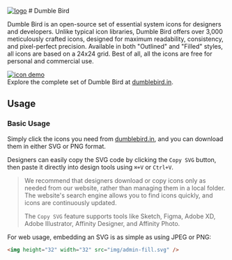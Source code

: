 [![logo](./.github/files/logo-github.svg)](https://dumblebird.in) # Dumble Bird

Dumble Bird is an open-source set of essential system icons for designers and developers. Unlike typical icon libraries, Dumble Bird offers over 3,000 meticulously crafted icons, designed for maximum readability, consistency, and pixel-perfect precision. Available in both "Outlined" and "Filled" styles, all icons are based on a 24x24 grid. Best of all, all the icons are free for personal and commercial use.

[![icon demo](./.github/files/preview.svg)](https://dumblebird.in)  
Explore the complete set of Dumble Bird at [dumblebird.in](https://dumblebird.in).

## Usage

### Basic Usage

Simply click the icons you need from [dumblebird.in](https://dumblebird.in), and you can download them in either SVG or PNG format.

Designers can easily copy the SVG code by clicking the `Copy SVG` button, then paste it directly into design tools using `⌘+V` or `Ctrl+V`.

> We recommend that designers download or copy icons only as needed from our website, rather than managing them in a local folder. The website's search engine allows you to find icons quickly, and icons are continuously updated.
>
> The `Copy SVG` feature supports tools like Sketch, Figma, Adobe XD, Adobe Illustrator, Affinity Designer, and Affinity Photo.

For web usage, embedding an SVG is as simple as using JPEG or PNG:

```html
<img height="32" width="32" src="img/admin-fill.svg" />
